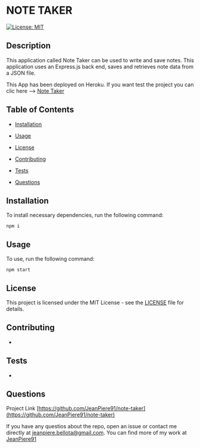 # NOTE TAKER

  [![License: MIT](https://img.shields.io/badge/License-MIT-yellow.svg)](https://opensource.org/licenses/MIT)
  
  ## Description
  
  This application called Note Taker can be used to write and save notes. This application uses an Express.js back end, saves and retrieves note data from a JSON file. 
  
  This App has been deployed on Heroku. If you want test the project you can clic here --> [Note Taker](https://cryptic-woodland-10096-ab47aec72412.herokuapp.com/)
  
  ## Table of Contents
  
  - [Installation](#installation)
  
  - [Usage](#usage)
  
  - [License](#license)
  
  - [Contributing](#contributing)
  
  - [Tests](#tests)
  
  - [Questions](#questions)
  
  ## Installation
  
  To install necessary dependencies, run the following command:
  
  ```properties
  npm i
  ```  
  
  ## Usage
  
  To use, run the following command:
  
  ```properties
  npm start
  ```  
  
  ## License
  
  This project is licensed under the MIT License - see the [LICENSE](https://opensource.org/license/mit/) file for details.
  
  ## Contributing
  
  -
  
  ## Tests
  
  -
  
  ## Questions

  Project Link [https://github.com/JeanPiere91/note-taker](https://github.com/JeanPiere91/note-taker)

  If you have any questios about the repo, open an issue or contact me directly at [jeanpiere.bellota@gmail.com](jeanpiere.bellota@gmail.com). You can find more of my work at [JeanPiere91](https://github.com/JeanPiere91)